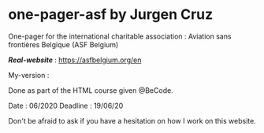 # one-pager-asf by Jurgen Cruz
One-pager for the international charitable association : Aviation sans frontières Belgique (ASF Belgium)

*__Real-website__* : https://asfbelgium.org/en

My-version :

Done as part of the HTML course given @BeCode.

Date : 06/2020
Deadline : 19/06/20   

Don't be afraid to ask if you have a hesitation on how I work on this website.

